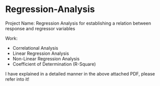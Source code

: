 # Regression-Analysis

Project Name:
Regression Analysis for establishing a relation between response and regressor variables

Work:
- Correlational Analysis
- Linear Regression Analysis
- Non-Linear Regression Analysis
- Coefficient of Determination (R-Square)

I have explained in a detailed manner in the above attached PDF, please refer into it!
